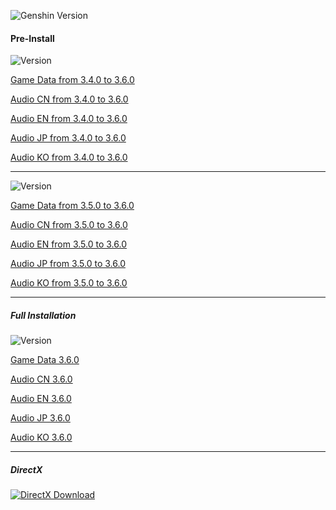 ![Genshin Version](https://img.shields.io/badge/3.6.0-Update-green?style=for-the-badge)
  
#### Pre-Install
![Version](https://img.shields.io/badge/3.4.0%20to%203.60-Update-red?style=for-the-badge)
 
 [Game Data from 3.4.0 to 3.6.0](https://autopatchhk.yuanshen.com/client_app/update/hk4e_global/10/game_3.4.0_3.6.0_hdiff_t30d4K7DUnwNcmja.zip)
  
 [Audio CN from 3.4.0 to 3.6.0](https://autopatchhk.yuanshen.com/client_app/update/hk4e_global/10/zh-cn_3.4.0_3.6.0_hdiff_wsQFNvrIdV4qLKCG.zip) 
  
 [Audio EN from 3.4.0 to 3.6.0](https://autopatchhk.yuanshen.com/client_app/update/hk4e_global/10/en-us_3.4.0_3.6.0_hdiff_gmhB8dVWQJRKlyLj.zip) 
  
 [Audio JP from 3.4.0 to 3.6.0](https://autopatchhk.yuanshen.com/client_app/update/hk4e_global/10/ja-jp_3.4.0_3.6.0_hdiff_akC64FrYKsS3ow5M.zip) 
  
 [Audio KO from 3.4.0 to 3.6.0](https://autopatchhk.yuanshen.com/client_app/update/hk4e_global/10/ko-kr_3.4.0_3.6.0_hdiff_bf2wae6FH7npkOgt.zip) 
  
<hr>

![Version](https://img.shields.io/badge/3.5.0%20to%203.60-Update-blue?style=for-the-badge)

 [Game Data from 3.5.0 to 3.6.0](https://autopatchhk.yuanshen.com/client_app/update/hk4e_global/10/game_3.5.0_3.6.0_hdiff_70c4ojbL1mfTwY3Q.zip) 
  
 [Audio CN from 3.5.0 to 3.6.0](https://autopatchhk.yuanshen.com/client_app/update/hk4e_global/10/zh-cn_3.5.0_3.6.0_hdiff_hJrb6Zzsq0m7GQHK.zip) 
  
 [Audio EN from 3.5.0 to 3.6.0](https://autopatchhk.yuanshen.com/client_app/update/hk4e_global/10/en-us_3.5.0_3.6.0_hdiff_xS3HAI51ksDQOl8c.zip) 
  
 [Audio JP from 3.5.0 to 3.6.0](https://autopatchhk.yuanshen.com/client_app/update/hk4e_global/10/ja-jp_3.5.0_3.6.0_hdiff_6ewT53aBmuNbdPJE.zip) 
  
 [Audio KO from 3.5.0 to 3.6.0](https://autopatchhk.yuanshen.com/client_app/update/hk4e_global/10/ko-kr_3.5.0_3.6.0_hdiff_GDlPHvUgyXQwje9C.zip) 
   
 <hr> 
  
##### Full Installation
![Version](https://img.shields.io/badge/Full-Update-gold?style=for-the-badge)
 
 [Game Data 3.6.0](https://autopatchhk.yuanshen.com/client_app/download/pc_zip/20230331200258_xR748JQdRJ19pQH0/GenshinImpact_3.6.0.zip) 
  
 [Audio CN 3.6.0](https://autopatchhk.yuanshen.com/client_app/download/pc_zip/20230331200258_xR748JQdRJ19pQH0/Audio_Chinese_3.6.0.zip) 
  
 [Audio EN 3.6.0](https://autopatchhk.yuanshen.com/client_app/download/pc_zip/20230331200258_xR748JQdRJ19pQH0/Audio_English(US)_3.6.0.zip) 
  
 [Audio JP 3.6.0](https://autopatchhk.yuanshen.com/client_app/download/pc_zip/20230331200258_xR748JQdRJ19pQH0/Audio_Japanese_3.6.0.zip) 
  
 [Audio KO 3.6.0](https://autopatchhk.yuanshen.com/client_app/download/pc_zip/20230331200258_xR748JQdRJ19pQH0/Audio_Korean_3.6.0.zip)
  
 <hr> 
  
##### DirectX
[![DirectX Download](https://img.shields.io/badge/DirectX-Download-blueviolet?style=for-the-badge)](https://autopatchhk.yuanshen.com/client_app/plugins/DXSETUP.zip)
